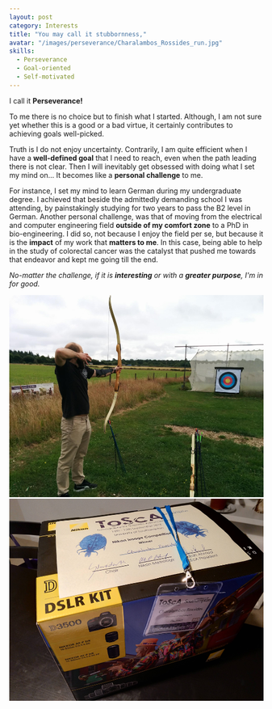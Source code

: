 ```yaml
---
layout: post
category: Interests
title: "You may call it stubbornness,"
avatar: "/images/perseverance/Charalambos_Rossides_run.jpg"
skills:
  - Perseverance
  - Goal-oriented
  - Self-motivated
---
```


I call it **Perseverance!**

To me there is no choice but to finish what I started. Although, I am not sure yet whether this is a good or a bad virtue, it certainly contributes to achieving goals well-picked.

Truth is I do not enjoy uncertainty. Contrarily, I am quite efficient when I have a **well-defined goal** that I need to reach, even when the path leading there is not clear. Then I will inevitably get obsessed with doing what I set my mind on...
It becomes like a **personal challenge** to me.

For instance, I set my mind to learn German during my undergraduate degree. I achieved that beside the admittedly demanding school I was attending, by painstakingly studying for two years to pass the B2 level in German. Another personal challenge, was that of moving from the electrical and computer engineering field **outside of my comfort zone** to a PhD in bio-engineering. I did so, not because I enjoy the field per se, but because it is the **impact** of my work that **matters to me**. In this case, being able to help in the study of colorectal cancer was the catalyst that pushed me towards that endeavor and kept me going till the end.

_No-matter the challenge, if it is **interesting** or with a **greater purpose**, I'm in for good._

<div class="columns spacing">
	<div style="text-align:center">
		<div class="column half">
			<img src='/images/perseverance/Charalambos_Rossides_goal.jpg' height='400px'/>
		</div>
		<div class="column half">
			<img src='/images/perseverance/Charalambos_Rossides_Nikon_imaging_competition.jpg' height='400px'/>
			</div>
	</div>
</div>
